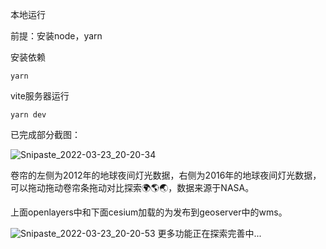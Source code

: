 本地运行

前提：安装node，yarn

安装依赖

```
yarn
```

vite服务器运行

```
yarn dev
```



已完成部分截图：

![Snipaste_2022-03-23_20-20-34](https://gitee.com/dan_but/image2/raw/master/img/Snipaste_2022-03-23_20-20-34.png)

卷帘的左侧为2012年的地球夜间灯光数据，右侧为2016年的地球夜间灯光数据，可以拖动拖动卷帘条拖动对比探索🌍🌎🌏，数据来源于NASA。

上面openlayers中和下面cesium加载的为发布到geoserver中的wms。

![Snipaste_2022-03-23_20-20-53](https://gitee.com/dan_but/image2/raw/master/img/Snipaste_2022-03-23_20-20-53.png)
更多功能正在探索完善中...

